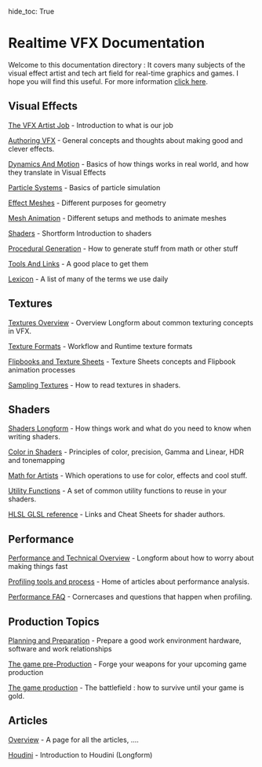 hide_toc: True

# Realtime VFX Documentation

Welcome to this documentation directory : It covers many subjects of the visual effect artist and tech art field for real-time graphics and games. I hope you will find this useful. For more information [click here](about.md).

## Visual Effects

[The VFX Artist Job](vfx/job.md) - Introduction to what is our job

[Authoring VFX](vfx/authoringvfx.md) - General concepts and thoughts about making good and clever effects.

[Dynamics And Motion](vfx/dynamics.md) - Basics of how things works in real world, and how they translate in Visual Effects

[Particle Systems](vfx/particlesystems.md) - Basics of particle simulation

[Effect Meshes](vfx/meshes.md) - Different purposes for geometry

[Mesh Animation](vfx/meshanimation.md) - Different setups and methods to animate meshes

[Shaders](vfx/shaders.md) - Shortform Introduction to shaders

[Procedural Generation](vfx/procedural.md) - How to generate stuff from math or other stuff

[Tools And Links](vfx/tools.md) - A good place to get them

[Lexicon](vfx/lexicon.md) - A list of many of the terms we use daily

## Textures

[Textures Overview](textures/overview.md) - Overview Longform about common texturing concepts in VFX.

[Texture Formats](textures/formats.md) - Workflow and Runtime texture formats

[Flipbooks and Texture Sheets](textures/flipbooks.md)  - Texture Sheets concepts and Flipbook animation processes

[Sampling Textures](textures/sampling.md) - How to read textures in shaders.

## Shaders

[Shaders Longform](shaders/overview.md) - How things work and what do you need to know when writing shaders.

[Color in Shaders](shaders/color.md) - Principles of color, precision, Gamma and Linear, HDR and tonemapping

[Math for Artists](shaders/math.md) - Which operations to use for color, effects and cool stuff.

[Utility Functions](shaders/utility.md) - A set of common utility functions to reuse in your shaders.

[HLSL GLSL reference](shaders/reference.md) - Links and Cheat Sheets for shader authors.

## Performance

[Performance and Technical Overview](performance/overview.md) - Longform about how to worry about making things fast

[Profiling tools and process](performance/profiling.md) - Home of articles about performance analysis.

[Performance FAQ](performance/faq.md) - Cornercases and questions that happen when profiling.

## Production Topics

[Planning and Preparation](job/planning.md) - Prepare a good work environment hardware, software and work relationships

[The game pre-Production](job/preproduction.md) - Forge your weapons for your upcoming game production

[The game production](job/production.md) - The battlefield : how to survive until your game is gold.

## Articles

[Overview](articles/home.md) - A page for all the articles, ....

[Houdini](articles/houdini.md) - Introduction to Houdini (Longform)





